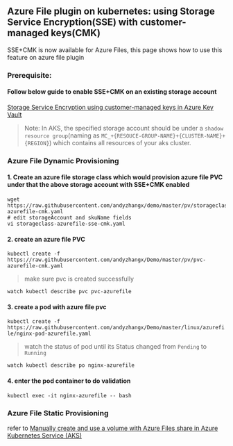 ## Azure File plugin on kubernetes: using Storage Service Encryption(SSE) with customer-managed keys(CMK)
SSE+CMK is now available for Azure Files, this page shows how to use this feature on azure file plugin

### Prerequisite:
#### Follow below guide to enable SSE+CMK on an existing storage account
[Storage Service Encryption using customer-managed keys in Azure Key Vault](https://docs.microsoft.com/en-us/azure/storage/common/storage-service-encryption-customer-managed-keys?toc=%2fazure%2fstorage%2fblobs%2ftoc.json)

 > Note: In AKS, the specified storage account should be under a `shadow resource group`(naming as `MC_+{RESOUCE-GROUP-NAME}+{CLUSTER-NAME}+{REGION}`) which contains all resources of your aks cluster.

### Azure File Dynamic Provisioning
#### 1. Create an azure file storage class which would provision azure file PVC under that the above storage account with SSE+CMK enabled
```
wget https://raw.githubusercontent.com/andyzhangx/demo/master/pv/storageclass-azurefile-cmk.yaml
# edit storageAccount and skuName fields
vi storageclass-azurefile-sse-cmk.yaml
```

#### 2. create an azure file PVC
```kubectl create -f https://raw.githubusercontent.com/andyzhangx/Demo/master/pv/pvc-azurefile-cmk.yaml```

> make sure pvc is created successfully

```watch kubectl describe pvc pvc-azurefile```


#### 3. create a pod with azure file pvc
```kubectl create -f https://raw.githubusercontent.com/andyzhangx/Demo/master/linux/azurefile/nginx-pod-azurefile.yaml```

 > watch the status of pod until its Status changed from `Pending` to `Running`

```watch kubectl describe po nginx-azurefile```

#### 4. enter the pod container to do validation
```kubectl exec -it nginx-azurefile -- bash```

### Azure File Static Provisioning
refer to [Manually create and use a volume with Azure Files share in Azure Kubernetes Service (AKS)](https://docs.microsoft.com/en-us/azure/aks/azure-files-volume)

